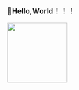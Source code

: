 ### 🦄Hello,World！！！

<img align="" height="137px" src="https://github-readme-stats.vercel.app/api/top-langs/?username=yangshijunxxx&hide_title=true&hide_border=true&layout=compact&bg_color=0,73FA79,73FDFF,D783FF&theme=graywhite&locale=cn" />


<!-- [![Anurag's GitHub stats](https://github-readme-stats.vercel.app/api?username=yangshijunxxx)](https://github.com/yangshijunxxx/github-readme-stats) -->
<!--
**yangshijunxxx/yangshijunxxx** is a ✨ _special_ ✨ repository because its `README.md` (this file) appears on your GitHub profile.

Here are some ideas to get you started:

- 🔭 I’m currently working on ...
- 🌱 I’m currently learning ...
- 👯 I’m looking to collaborate on ...
- 🤔 I’m looking for help with ...
- 💬 Ask me about ...
- 📫 How to reach me: ...
- 😄 Pronouns: ...
- ⚡ Fun fact: ...
-->
